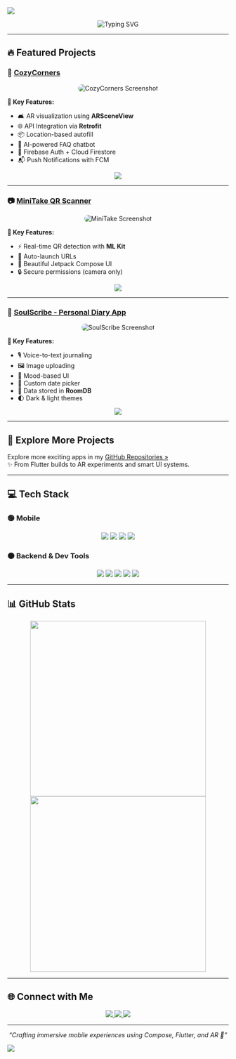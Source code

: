 <!-- HEADER WAVING ANIMATION -->
<img src="https://capsule-render.vercel.app/api?type=waving&color=F77737&height=130&section=header&text=Hi%20👋%2C%20I'm%20Sreeshna%20C&fontColor=ffffff&fontSize=40&animation=fadeIn" />

<!-- TYPING SVG - ANIMATED TITLE -->
<p align="center">
  <img src="https://readme-typing-svg.demolab.com?font=Fira+Code&weight=600&size=22&pause=1000&center=true&vCenter=true&width=800&height=35&lines=Mobile+App+Developer+%7C+Android+%26+Flutter+%7C+AR+Enthusiast;Jetpack+Compose+%2B+Kotlin+%2B+Flutter+%2B+Dart;Building+beautiful+%2B+smart+apps+%F0%9F%92%BB" alt="Typing SVG" />
</p>

---

## 🔥 Featured Projects

### 🚀 [CozyCorners](https://github.com/Sreashna/GitFlow)

<p align="center">
  <img src="https://via.placeholder.com/500x280.png?text=CozyCorners+%7C+AR+Furniture+App" alt="CozyCorners Screenshot" style="border-radius: 12px;" />
</p>

**🌟 Key Features:**  
- 🛋️ AR visualization using **ARSceneView**  
- 🌐 API Integration via **Retrofit**  
- 📦 Location-based autofill  
- 💬 AI-powered FAQ chatbot  
- 🔐 Firebase Auth + Cloud Firestore  
- 📬 Push Notifications with FCM  

<p align="center">
  <a href="https://github.com/Sreashna/GitFlow">
    <img src="https://img.shields.io/badge/View%20Repo-F77737?style=for-the-badge&logo=github&logoColor=white" />
  </a>
</p>

---

### 📷 [MiniTake QR Scanner](https://github.com/Sreashna/MiniTakeQR)

<p align="center">
  <img src="https://via.placeholder.com/500x280.png?text=MiniTake+%7C+QR+Scanner" alt="MiniTake Screenshot" style="border-radius: 12px;" />
</p>

**🌟 Key Features:**  
- ⚡ Real-time QR detection with **ML Kit**  
- 🔗 Auto-launch URLs  
- 🎨 Beautiful Jetpack Compose UI  
- 🔒 Secure permissions (camera only)  

<p align="center">
  <a href="https://github.com/Sreashna/MiniTakeQR">
    <img src="https://img.shields.io/badge/View%20Repo-F77737?style=for-the-badge&logo=github&logoColor=white" />
  </a>
</p>

---

### 📝 [SoulScribe - Personal Diary App](https://github.com/Sreashna/diary)

<p align="center">
  <img src="https://via.placeholder.com/500x280.png?text=SoulScribe+%7C+Voice+Diary+App" alt="SoulScribe Screenshot" style="border-radius: 12px;" />
</p>

**🌟 Key Features:**  
- 🎙️ Voice-to-text journaling  
- 🖼️ Image uploading  
- 🧠 Mood-based UI  
- 📅 Custom date picker  
- 💾 Data stored in **RoomDB**  
- 🌓 Dark & light themes  

<p align="center">
  <a href="https://github.com/Sreashna/diary">
    <img src="https://img.shields.io/badge/View%20Repo-F77737?style=for-the-badge&logo=github&logoColor=white" />
  </a>
</p>

---

## 📌 Explore More Projects

Explore more exciting apps in my [GitHub Repositories »](https://github.com/Sreashna?tab=repositories)  
✨ From Flutter builds to AR experiments and smart UI systems.

---

## 💻 Tech Stack

### 🟢 Mobile  
<p align="center">
  <img src="https://img.shields.io/badge/Kotlin-7F52FF?style=for-the-badge&logo=kotlin&logoColor=white" />
  <img src="https://img.shields.io/badge/Jetpack%20Compose-4285F4?style=for-the-badge&logo=android&logoColor=white" />
  <img src="https://img.shields.io/badge/Flutter-02569B?style=for-the-badge&logo=flutter&logoColor=white" />
  <img src="https://img.shields.io/badge/Dart-0175C2?style=for-the-badge&logo=dart&logoColor=white" />
</p>

### 🟠 Backend & Dev Tools  
<p align="center">
  <img src="https://img.shields.io/badge/Firebase-FFCA28?style=for-the-badge&logo=firebase&logoColor=white" />
  <img src="https://img.shields.io/badge/Firestore-FF7043?style=for-the-badge&logo=google&logoColor=white" />
  <img src="https://img.shields.io/badge/FCM-FFA000?style=for-the-badge&logo=googlemessages&logoColor=white" />
  <img src="https://img.shields.io/badge/RoomDB-4479A1?style=for-the-badge&logo=sqlite&logoColor=white" />
  <img src="https://img.shields.io/badge/Retrofit-009688?style=for-the-badge&logo=android&logoColor=white" />
</p>

---

## 📊 GitHub Stats

<p align="center">
  <img src="https://github-readme-stats.vercel.app/api?username=Sreashna&show_icons=true&theme=radical" width="400"/>
  <img src="https://streak-stats.demolab.com?user=Sreashna&theme=radical" width="400"/>
</p>

---

## 🌐 Connect with Me

<p align="center">
  <a href="https://www.linkedin.com/in/sreeshnac/" target="_blank">
    <img src="https://img.shields.io/badge/LinkedIn-0A66C2?style=for-the-badge&logo=linkedin&logoColor=white" />
  </a>
  <a href="mailto:sreeshnacnair@gmail.com">
    <img src="https://img.shields.io/badge/Gmail-D14836?style=for-the-badge&logo=gmail&logoColor=white" />
  </a>
  <a href="https://github.com/Sreashna" target="_blank">
    <img src="https://img.shields.io/badge/GitHub-181717?style=for-the-badge&logo=github&logoColor=white" />
  </a>
</p>

---

<p align="center"><i>“Crafting immersive mobile experiences using Compose, Flutter, and AR 🚀”</i></p>

<img src="https://capsule-render.vercel.app/api?type=waving&color=F77737&height=120&section=footer" />
